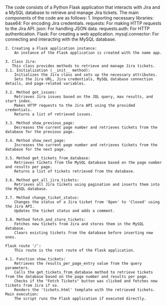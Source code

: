 The code consists of a Python Flask application that interacts with Jira and a MySQL database to retrieve and manage Jira tickets. The main components of the code are as follows:
    1. Importing necessary libraries:
        base64: For encoding Jira credentials.
        requests: For making HTTP requests to the Jira API.
        json: For handling JSON data.
        requests.auth: For HTTP authentication.
        Flask: For creating a web application.
        mysql.connector: For connecting and interacting with the MySQL database.

    2. Creating a Flask application instance:
        An instance of the Flask application is created with the name app.

    3. Class Jira:
       This class provides methods to retrieve and manage Jira tickets.
    3.1. Initialization (__init__ method):
        Initializes the Jira class and sets up the necessary attributes.
        Sets the Jira URL, Jira credentials, MySQL database connection details, and page-related variables.

    3.2. Method get_issues:
        Retrieves Jira issues based on the JQL query, max results, and start index.
        Makes HTTP requests to the Jira API using the provided credentials.
        Returns a list of retrieved issues.

    3.3. Method show_previous_page:
        Decreases the current page number and retrieves tickets from the database for the previous page.

    3.4. Method show_next_page:
        Increases the current page number and retrieves tickets from the database for the next page.

    3.5. Method get_tickets_from_database:
        Retrieves tickets from the MySQL database based on the page number and results per page.
        Returns a list of tickets retrieved from the database.

    3.6. Method get_all_jira_tickets:
        Retrieves all Jira tickets using pagination and inserts them into the MySQL database.

    3.7. Method change_ticket_status:
        Changes the status of a Jira ticket from 'Open' to 'Closed' using the Jira API.
        Updates the ticket status and adds a comment.

    3.8. Method fetch_and_store_tickets:
        Fetches new tickets from Jira and stores them in the MySQL database.
        Clears existing tickets from the database before inserting new ones.

    Flask route '/':
        This route is the root route of the Flask application.

    4.1. Function show_tickets:
        Retrieves the results_per_page_entry value from the query parameters.
        Calls the get_tickets_from_database method to retrieve tickets from the database based on the page number and results per page.
        Checks if the "Fetch Tickets" button was clicked and fetches new tickets from Jira if so.
        Renders the 'tickets.html' template with the retrieved tickets.
    Main execution:
        The script runs the Flask application if executed directly.

